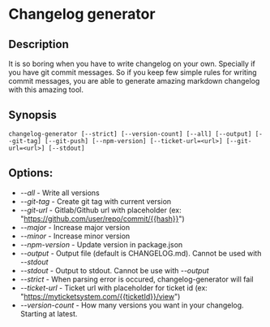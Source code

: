 # Changelog generator

## Description

It is so boring when you have to write changelog on your own. Specially if you have git commit messages. So if you keep few simple rules for writing commit messages, you are able to generate amazing markdown changelog with this amazing tool.

## Synopsis
```
changelog-generator [--strict] [--version-count] [--all] [--output] [--git-tag] [--git-push] [--npm-version] [--ticket-url=<url>] [--git-url=<url>] [--stdout]
```

## Options:  
- *--all* - Write all versions
- *--git-tag* - Create git tag with current version
- *--git-url* - Gitlab/Github url with placeholder (ex: "https://github.com/user/repo/commit/{{hash}}")
- *--major* - Increase major version
- *--minor* - Increase minor version
- *--npm-version* - Update version in package.json
- *--output* - Output file (default is CHANGELOG.md). Cannot be used with *--stdout*
- *--stdout* - Output to stdout. Cannot be use with *--output*
- *--strict* - When parsing error is occured, changelog-generator will fail
- *--ticket-url* - Ticket url with placeholder for ticket id (ex: "https://myticketsystem.com/{{ticketId}}/view")
- *--version-count* - How many versions you want in your changelog. Starting at latest.
